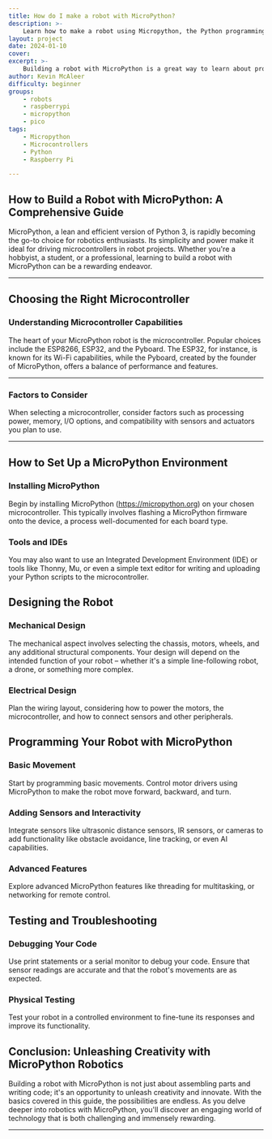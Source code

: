 ```yaml
---
title: How do I make a robot with MicroPython?
description: >- 
    Learn how to make a robot using Micropython, the Python programming language for microcontrollers.
layout: project
date: 2024-01-10
cover: 
excerpt: >-
    Building a robot with MicroPython is a great way to learn about programming, electronics and robotics.
author: Kevin McAleer
difficulty: beginner
groups:
    - robots
    - raspberrypi
    - micropython
    - pico
tags:
    - Micropython
    - Microcontrollers
    - Python
    - Raspberry Pi

---
```


## How to Build a Robot with MicroPython: A Comprehensive Guide

MicroPython, a lean and efficient version of Python 3, is rapidly becoming the go-to choice for robotics enthusiasts. Its simplicity and power make it ideal for driving microcontrollers in robot projects. Whether you're a hobbyist, a student, or a professional, learning to build a robot with MicroPython can be a rewarding endeavor.

---

## Choosing the Right Microcontroller

### Understanding Microcontroller Capabilities

The heart of your MicroPython robot is the microcontroller. Popular choices include the ESP8266, ESP32, and the Pyboard. The ESP32, for instance, is known for its Wi-Fi capabilities, while the Pyboard, created by the founder of MicroPython, offers a balance of performance and features.

---

### Factors to Consider

When selecting a microcontroller, consider factors such as processing power, memory, I/O options, and compatibility with sensors and actuators you plan to use.

---

## How to Set Up a MicroPython Environment

### Installing MicroPython

Begin by installing MicroPython (<https://micropython.org>) on your chosen microcontroller. This typically involves flashing a MicroPython firmware onto the device, a process well-documented for each board type.

### Tools and IDEs

You may also want to use an Integrated Development Environment (IDE) or tools like Thonny, Mu, or even a simple text editor for writing and uploading your Python scripts to the microcontroller.

## Designing the Robot

### Mechanical Design
The mechanical aspect involves selecting the chassis, motors, wheels, and any additional structural components. Your design will depend on the intended function of your robot – whether it's a simple line-following robot, a drone, or something more complex.

### Electrical Design
Plan the wiring layout, considering how to power the motors, the microcontroller, and how to connect sensors and other peripherals.

## Programming Your Robot with MicroPython

### Basic Movement
Start by programming basic movements. Control motor drivers using MicroPython to make the robot move forward, backward, and turn.

### Adding Sensors and Interactivity
Integrate sensors like ultrasonic distance sensors, IR sensors, or cameras to add functionality like obstacle avoidance, line tracking, or even AI capabilities.

### Advanced Features
Explore advanced MicroPython features like threading for multitasking, or networking for remote control.

## Testing and Troubleshooting

### Debugging Your Code
Use print statements or a serial monitor to debug your code. Ensure that sensor readings are accurate and that the robot's movements are as expected.

### Physical Testing
Test your robot in a controlled environment to fine-tune its responses and improve its functionality.

## Conclusion: Unleashing Creativity with MicroPython Robotics

Building a robot with MicroPython is not just about assembling parts and writing code; it's an opportunity to unleash creativity and innovate. With the basics covered in this guide, the possibilities are endless. As you delve deeper into robotics with MicroPython, you'll discover an engaging world of technology that is both challenging and immensely rewarding.

---
